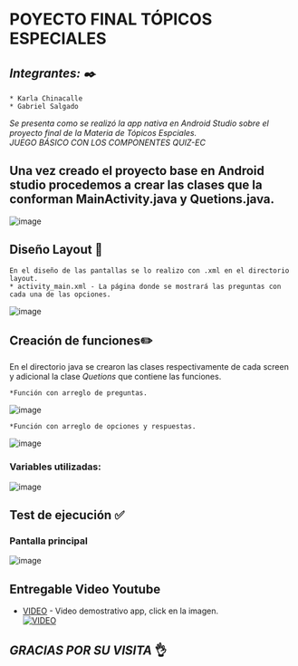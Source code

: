 # POYECTO FINAL TÓPICOS ESPECIALES
## _Integrantes: ✒️_ 
```
* Karla Chinacalle
* Gabriel Salgado
```
_Se presenta como se realizó la app nativa en Android Studio sobre el proyecto final de la Materia de Tópicos Espciales._   
_JUEGO BÁSICO CON LOS COMPONENTES QUIZ-EC_  

## Una vez creado el proyecto base en Android studio procedemos a crear las clases que la conforman MainActivity.java y Quetions.java.   
![image](https://drive.google.com/uc?export=view&id=1A32BaEsCHdadoubN6VW_EPDVRyIqfsvd) 
    
## Diseño Layout 📃
```
En el diseño de las pantallas se lo realizo con .xml en el directorio layout.   
* activity_main.xml - La página donde se mostrará las preguntas con cada una de las opciones.  
```
   
   
 ![image](https://drive.google.com/uc?export=view&id=1z88z1HIjCHUxBHeTslULj3d_m4b80hzt)

## Creación de funciones✏️
En el directorio java se crearon las clases respectivamente de cada screen y adicional la clase _Quetions_ que contiene las funciones.   
```
*Función con arreglo de preguntas.   
```
![image](https://drive.google.com/uc?export=view&id=1mQedb0404X88OwnL2khr9KvRwCMYqWdj)   
```
*Función con arreglo de opciones y respuestas.   
```   
![image](https://drive.google.com/uc?export=view&id=1owRKZfCtsUFcMpWbpr3eLxuFj_Kvp9ko)



### Variables utilizadas:   
![image](https://drive.google.com/uc?export=view&id=1xzL8vw-jyNf8t4AEybGZfCVyRG_UIPA0)   

 

## Test de ejecución ✅
### Pantalla principal   

![image](https://drive.google.com/uc?export=view&id=1ipcIBB5FCv9lXKJppcDdF7FHqNfYibpd)      

## Entregable Video Youtube
* [VIDEO](https://youtu.be/F65kchdakDc) - Video demostrativo app, click en la imagen.   
[![VIDEO](https://img.youtube.com/vi/F65kchdakDc/0.jpg)](https://youtu.be/F65kchdakDc)

## _GRACIAS POR SU VISITA_ 👌

